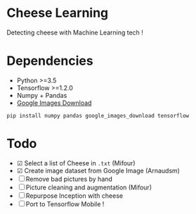# Cheese Learning
Detecting cheese with Machine Learning tech !

# Dependencies
- Python >=3.5 
- Tensorflow >=1.2.0
- Numpy + Pandas
- [Google Images Download](https://github.com/hardikvasa/google-images-download)

`pip install numpy pandas google_images_download tensorflow ` 

# Todo
- ☑ Select a list of Cheese in `.txt` (Mifour)
- ☑ Create image dataset from Google Image (Arnaudsm)
- ☐ Remove bad pictures by hand
- ☐ Picture cleaning and augmentation (Mifour)
- ☐ Repurpose Inception with cheese 
- ☐ Port to Tensorflow Mobile !
